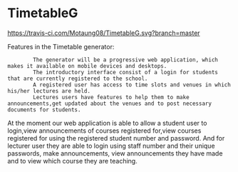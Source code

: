 # TimetableG

https://travis-ci.com/Motaung08/TimetableG.svg?branch=master

Features in the Timetable generator:

            The generator will be a progressive web application, which makes it available on mobile devices and desktops. 
            The introductory interface consist of a login for students that are currently registered to the school.
            A registered user has access to time slots and venues in which his/her lectures are held.
            Lectures users have features to help them to make announcements,get updated about the venues and to post necessary documents for students.

At the moment our web application is able to allow a student user to login,view announcements of courses registered for,view  courses registered for using the registered  student number and password.
And for lecturer user they are able to login using staff number and their unique passwords, make announcements, view announcements they have made and to view which course they are teaching.
